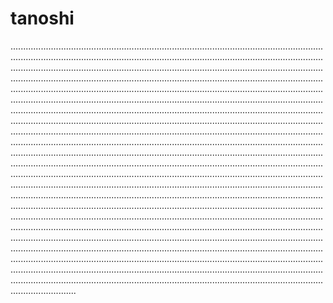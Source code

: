 # tanoshi

..............................................................................................................................................................................................................................................................................................................................................................................................................................................................................................................................................................................................................................................................................................................................................................................................................................................................................................................................................................................................................................................................................................................................................................................................................................................................................................................................................................................................................................................................................................................................................................................................................................................................................................................................................................................................................................................................................................................................................................................................................................................................................................................................................................................................................................................................................................................................................................................................................................................................................................................................................................................................................................................................................................................................................................................................................................................................................................................................................................................................